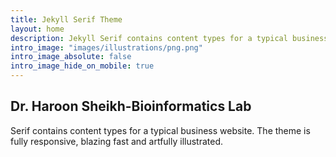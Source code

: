 ```yaml
---
title: Jekyll Serif Theme
layout: home
description: Jekyll Serif contains content types for a typical business website. The theme is fully responsive, blazing fast and artfully illustrated.
intro_image: "images/illustrations/png.png"
intro_image_absolute: false
intro_image_hide_on_mobile: true
---
```


## Dr. Haroon Sheikh-Bioinformatics Lab

Serif contains content types for a typical business website. The theme is fully responsive, blazing fast and artfully illustrated.
